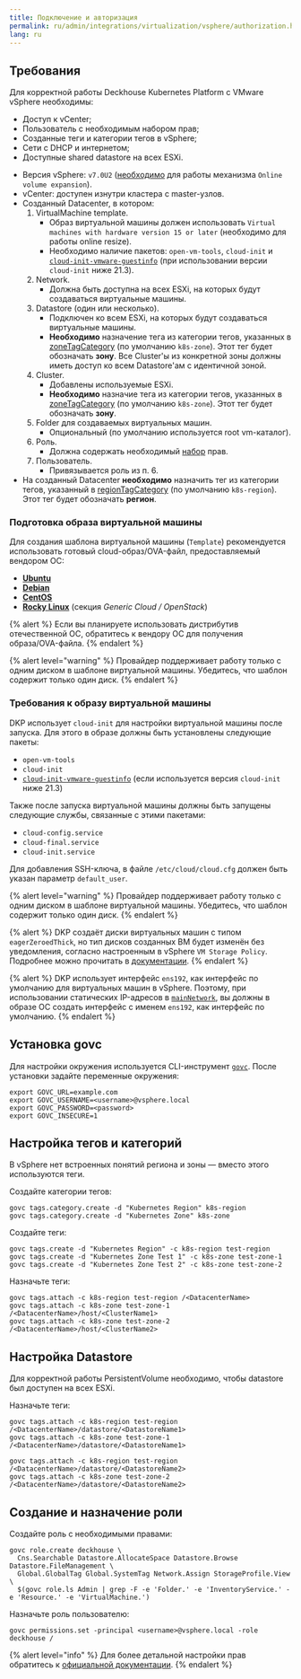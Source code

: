 ```yaml
---
title: Подключение и авторизация
permalink: ru/admin/integrations/virtualization/vsphere/authorization.html
lang: ru
---
```


## Требования

Для корректной работы Deckhouse Kubernetes Platform с VMware vSphere необходимы:

- Доступ к vCenter;
- Пользователь с необходимым набором прав;
- Созданные теги и категории тегов в vSphere;
- Сети с DHCP и интернетом;
- Доступные shared datastore на всех ESXi.

* Версия vSphere: `v7.0U2` ([необходимо](https://github.com/kubernetes-sigs/vsphere-csi-driver/blob/v2.3.0/docs/book/features/volume_expansion.md#vsphere-csi-driver---volume-expansion) для работы механизма `Online volume expansion`).
* vCenter: доступен изнутри кластера с master-узлов.
* Созданный Datacenter, в котором:
  1. VirtualMachine template.
     * Образ виртуальной машины должен использовать `Virtual machines with hardware version 15 or later` (необходимо для работы online resize).
     * Необходимо наличие пакетов: `open-vm-tools`, `cloud-init` и [`cloud-init-vmware-guestinfo`](https://github.com/vmware-archive/cloud-init-vmware-guestinfo#installation) (при использовании версии `cloud-init` ниже 21.3).
  2. Network.
     * Должна быть доступна на всех ESXi, на которых будут создаваться виртуальные машины.
  3. Datastore (один или несколько).
     * Подключен ко всем ESXi, на которых будут создаваться виртуальные машины.
     * **Необходимо** назначение тега из категории тегов, указанных в [zoneTagCategory](#parameters-zonetagcategory) (по умолчанию `k8s-zone`). Этот тег будет обозначать **зону**. Все Cluster'ы из конкретной зоны должны иметь доступ ко всем Datastore'ам с идентичной зоной.
  4. Cluster.
     * Добавлены используемые ESXi.
     * **Необходимо** назначие тега из категории тегов, указанных в [zoneTagCategory](#parameters-zonetagcategory) (по умолчанию `k8s-zone`). Этот тег будет обозначать **зону**.
  5. Folder для создаваемых виртуальных машин.
     * Опциональный (по умолчанию используется root vm-каталог).
  6. Роль.
     * Должна содержать необходимый [набор](#список-необходимых-привилегий) прав.
  7. Пользователь.
     * Привязывается роль из п. 6.
* На созданный Datacenter **необходимо** назначить тег из категории тегов, указанный в [regionTagCategory](#parameters-regiontagcategory) (по умолчанию `k8s-region`). Этот тег будет обозначать **регион**.

### Подготовка образа виртуальной машины

Для создания шаблона виртуальной машины (`Template`) рекомендуется использовать готовый cloud-образ/OVA-файл, предоставляемый вендором ОС:

* [**Ubuntu**](https://cloud-images.ubuntu.com/)
* [**Debian**](https://cloud.debian.org/images/cloud/)
* [**CentOS**](https://cloud.centos.org/)
* [**Rocky Linux**](https://rockylinux.org/alternative-images/) (секция *Generic Cloud / OpenStack*)

{% alert %}
Если вы планируете использовать дистрибутив отечественной ОС, обратитесь к вендору ОС для получения образа/OVA-файла.
{% endalert %}

{% alert level="warning" %}
Провайдер поддерживает работу только с одним диском в шаблоне виртуальной машины. Убедитесь, что шаблон содержит только один диск.
{% endalert %}

### Требования к образу виртуальной машины

DKP использует `cloud-init` для настройки виртуальной машины после запуска. Для этого в образе должны быть установлены следующие пакеты:

* `open-vm-tools`
* `cloud-init`
* [`cloud-init-vmware-guestinfo`](https://github.com/vmware-archive/cloud-init-vmware-guestinfo#installation) (если используется версия `cloud-init` ниже 21.3)

Также после запуска виртуальной машины должны быть запущены следующие службы, связанные с этими пакетами:

* `cloud-config.service`
* `cloud-final.service`
* `cloud-init.service`

Для добавления SSH-ключа, в файле `/etc/cloud/cloud.cfg` должен быть указан параметр `default_user`.

{% alert level="warning" %}
Провайдер поддерживает работу только с одним диском в шаблоне виртуальной машины. Убедитесь, что шаблон содержит только один диск.
{% endalert %}

{% alert %}
DKP создаёт диски виртуальных машин с типом `eagerZeroedThick`, но тип дисков созданных ВМ будет изменён без уведомления, согласно настроенным в vSphere `VM Storage Policy`.
Подробнее можно прочитать в [документации](https://techdocs.broadcom.com/us/en/vmware-cis/vsphere/vsphere/8-0/vsphere-single-host-management-vmware-host-client-8-0/virtual-machine-management-with-the-vsphere-host-client-vSphereSingleHostManagementVMwareHostClient/configuring-virtual-machines-in-the-vsphere-host-client-vSphereSingleHostManagementVMwareHostClient/virtual-disk-configuration-vSphereSingleHostManagementVMwareHostClient/about-virtual-disk-provisioning-policies-vSphereSingleHostManagementVMwareHostClient.html).
{% endalert %}

{% alert %}
DKP использует интерфейс `ens192`, как интерфейс по умолчанию для виртуальных машин в vSphere. Поэтому, при использовании статических IP-адресов в [`mainNetwork`](/modules/cloud-provider-vsphere/cr.html#vsphereinstanceclass-v1-spec-mainnetwork), вы должны в образе ОС создать интерфейс с именем `ens192`, как интерфейс по умолчанию.
{% endalert %}

## Установка govc

Для настройки окружения используется CLI-инструмент [`govc`](https://github.com/vmware/govmomi/tree/main/govc). После установки задайте переменные окружения:

```shell
export GOVC_URL=example.com
export GOVC_USERNAME=<username>@vsphere.local
export GOVC_PASSWORD=<password>
export GOVC_INSECURE=1
```

## Настройка тегов и категорий

В vSphere нет встроенных понятий региона и зоны — вместо этого используются теги.

Создайте категории тегов:

```shell
govc tags.category.create -d "Kubernetes Region" k8s-region
govc tags.category.create -d "Kubernetes Zone" k8s-zone
```

Создайте теги:

```shell
govc tags.create -d "Kubernetes Region" -c k8s-region test-region
govc tags.create -d "Kubernetes Zone Test 1" -c k8s-zone test-zone-1
govc tags.create -d "Kubernetes Zone Test 2" -c k8s-zone test-zone-2
```

Назначьте теги:

```shell
govc tags.attach -c k8s-region test-region /<DatacenterName>
govc tags.attach -c k8s-zone test-zone-1 /<DatacenterName>/host/<ClusterName1>
govc tags.attach -c k8s-zone test-zone-2 /<DatacenterName>/host/<ClusterName2>
```

## Настройка Datastore

Для корректной работы PersistentVolume необходимо, чтобы datastore был доступен на всех ESXi.

Назначьте теги:

```shell
govc tags.attach -c k8s-region test-region /<DatacenterName>/datastore/<DatastoreName1>
govc tags.attach -c k8s-zone test-zone-1 /<DatacenterName>/datastore/<DatastoreName1>

govc tags.attach -c k8s-region test-region /<DatacenterName>/datastore/<DatastoreName2>
govc tags.attach -c k8s-zone test-zone-2 /<DatacenterName>/datastore/<DatastoreName2>
```

## Создание и назначение роли

Создайте роль с необходимыми правами:

```shell
govc role.create deckhouse \
  Cns.Searchable Datastore.AllocateSpace Datastore.Browse Datastore.FileManagement \
  Global.GlobalTag Global.SystemTag Network.Assign StorageProfile.View \
  $(govc role.ls Admin | grep -F -e 'Folder.' -e 'InventoryService.' -e 'Resource.' -e 'VirtualMachine.')
```

Назначьте роль пользователю:

```shell
govc permissions.set -principal <username>@vsphere.local -role deckhouse /
```

{% alert level="info" %}
Для более детальной настройки прав обратитесь к [официальной документации](https://vmware.github.io/govmomi/).
{% endalert %}
